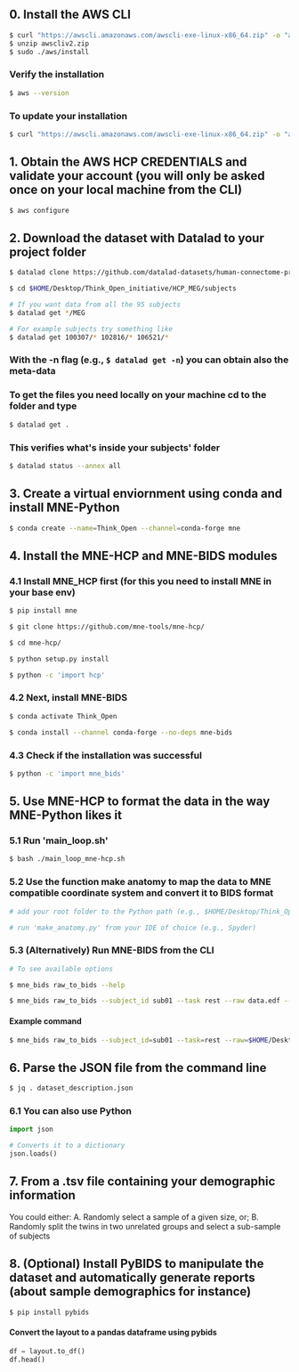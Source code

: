 ## 0. Install the AWS CLI

```sh
$ curl "https://awscli.amazonaws.com/awscli-exe-linux-x86_64.zip" -o "awscliv2.zip"
$ unzip awscliv2.zip
$ sudo ./aws/install
```

### Verify the installation

```sh
$ aws --version
```

### To update your installation

```sh
$ curl "https://awscli.amazonaws.com/awscli-exe-linux-x86_64.zip" -o "awscliv2.zip"
```

## 1. Obtain the AWS HCP CREDENTIALS and validate your account (you will only be asked once on your local machine from the CLI)

```sh
$ aws configure
```

## 2. Download the dataset with Datalad to your project folder

```sh
$ datalad clone https://github.com/datalad-datasets/human-connectome-project-openaccess $HOME/Desktop/Think_Open_initiative/HCP_MEG/subjects

$ cd $HOME/Desktop/Think_Open_initiative/HCP_MEG/subjects

# If you want data from all the 95 subjects
$ datalad get */MEG

# For example subjects try something like
$ datalad get 100307/* 102816/* 106521/*
```

### With the -n flag (e.g., `$ datalad get -n`) you can obtain also the meta-data

### To get the files you need locally on your machine cd to the folder and type

```sh
$ datalad get .
```

### This verifies what's inside your subjects' folder

```sh
$ datalad status --annex all
```

## 3. Create a virtual enviornment using conda and install MNE-Python

```sh
$ conda create --name=Think_Open --channel=conda-forge mne
```

## 4. Install the MNE-HCP and MNE-BIDS modules

### 4.1 Install MNE_HCP first (for this you need to install MNE in your base env)

```sh
$ pip install mne

$ git clone https://github.com/mne-tools/mne-hcp/

$ cd mne-hcp/

$ python setup.py install

$ python -c 'import hcp'
```

### 4.2 Next, install MNE-BIDS

```sh
$ conda activate Think_Open

$ conda install --channel conda-forge --no-deps mne-bids
```

### 4.3 Check if the installation was successful

```sh
$ python -c 'import mne_bids'
```

## 5. Use MNE-HCP to format the data in the way MNE-Python likes it

### 5.1 Run 'main_loop.sh'

```sh
$ bash ./main_loop_mne-hcp.sh
```

### 5.2 Use the function make anatomy to map the data to MNE compatible coordinate system and convert it to BIDS format

```sh
# add your root folder to the Python path (e.g., $HOME/Desktop/Think_Open_initiative)

# run 'make_anatomy.py' from your IDE of choice (e.g., Spyder)
```

### 5.3 (Alternatively) Run MNE-BIDS from the CLI

```sh
# To see available options

$ mne_bids raw_to_bids --help

$ mne_bids raw_to_bids --subject_id sub01 --task rest --raw data.edf --bids_root new_path
```

#### Example command

```sh
$ mne_bids raw_to_bids --subject_id=sub01 --task=rest --raw=$HOME/Desktop/Think_Open_initiative/HCP_MEG/From_Aspera/subjects/102816/MEG/Restin/rmegpreproc/102816_MEG_3-Restin_rmegpreproc.mat --bids_root=$HOME/Desktop/Think_Open_initiative/HCP_MEG/hcp_meg_subjects_for_mne/102816
```

## 6. Parse the JSON file from the command line

```sh
$ jq . dataset_description.json
```

### 6.1 You can also use Python

```python
import json

# Converts it to a dictionary
json.loads()
```

## 7. From a .tsv file containing your demographic information

You could either: A. Randomly select a sample of a given size, or; B. Randomly split the twins in two unrelated groups and select a sub-sample of subjects

## 8. (Optional) Install PyBIDS to manipulate the dataset and automatically generate reports (about sample demographics for instance)

```sh
$ pip install pybids
```

#### Convert the layout to a pandas dataframe using pybids

```python
df = layout.to_df()
df.head()
```

